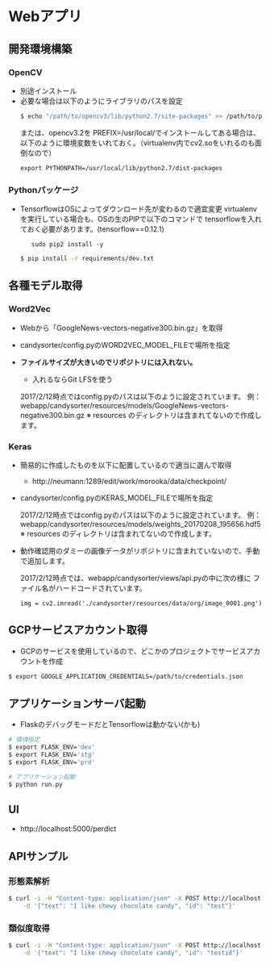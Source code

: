 Webアプリ
==============================

## 開発環境構築

### OpenCV

- 別途インストール
- 必要な場合は以下のようにライブラリのパスを設定
    ```sh
    $ echo "/path/to/opencv3/lib/python2.7/site-packages" >> /path/to/python/lib/python2.7/site-packages/opencv3.pth
    ```
    または、opencv3.2を PREFIX=/usr/local/でインストールしてある場合は、以下のように環境変数をいれておく。（virtualenv内でcv2.soをいれるのも面倒なので）
    ```
    export PYTHONPATH=/usr/local/lib/python2.7/dist-packages
    ```

### Pythonパッケージ

- TensorflowはOSによってダウンロード先が変わるので適宜変更
  virtualenv を実行している場合も、OSの生のPIPで以下のコマンドで
  tensorflowを入れておく必要があります。(tensorflow==0.12.1)
  ```
     sudo pip2 install -y
  ```
  ```sh
  $ pip install -r requirements/dev.txt
  ```

## 各種モデル取得

### Word2Vec

- Webから「GoogleNews-vectors-negative300.bin.gz」を取得
- candysorter/config.pyのWORD2VEC_MODEL_FILEで場所を指定
- **ファイルサイズが大きいのでリポジトリには入れない。**
    - 入れるならGit LFSを使う

    2017/2/12時点ではconfig.pyのパスは以下のように設定されています。
    例：webapp/candysorter/resources/models/GoogleNews-vectors-negative300.bin.gz
    ※ resources のディレクトリは含まれてないので作成します。


### Keras

- 簡易的に作成したものを以下に配置しているので適当に選んで取得
    - http://neumann:1289/edit/work/morooka/data/checkpoint/
- candysorter/config.pyのKERAS_MODEL_FILEで場所を指定

    2017/2/12時点ではconfig.pyのパスは以下のように設定されています。
    例：webapp/candysorter/resources/models/weights_20170208_195656.hdf5
    ※ resources のディレクトリは含まれてないので作成します。

- 動作確認用のダミーの画像データがリポジトリに含まれていないので、手動で追加します。

    2017/2/12時点では、webapp/candysorter/views/api.pyの中に次の様に ファイル名がハードコードされています。
    ```
    img = cv2.imread('./candysorter/resources/data/org/image_0001.png')
    ```


## GCPサービスアカウント取得

- GCPのサービスを使用しているので、どこかのプロジェクトでサービスアカウントを作成

```sh
$ export GOOGLE_APPLICATION_CREDENTIALS=/path/to/credentials.json
```


## アプリケーションサーバ起動

- FlaskのデバッグモードだとTensorflowは動かない(かも)

```sh
# 環境指定
$ export FLASK_ENV='dev'
$ export FLASK_ENV='stg'
$ export FLASK_ENV='prd'

# アプリケーション起動
$ python run.py
```

## UI

- http://localhost:5000/perdict


## APIサンプル

### 形態素解析

```sh
$ curl -i -H "Content-type: application/json" -X POST http://localhost:5000/api/morphs \
    -d '{"text": "I like chewy chocolate candy", "id": "test"}'
```

### 類似度取得

```sh
$ curl -i -H "Content-type: application/json" -X POST http://localhost:5000/api/similarities \
    -d '{"text": "I like chewy chocolate candy", "id": "testid"}'
```
